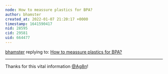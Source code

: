 ```yaml
---
node: How to meassure plastics for BPA?
author: bhamster
created_at: 2022-01-07 21:20:17 +0000
timestamp: 1641590417
nid: 28595
cid: 29581
uid: 664477
---
```




[bhamster](../profile/bhamster) replying to: [How to meassure plastics for BPA?](../notes/Ironman/12-29-2021/how-to-meassure-plastics-for-bpa)

----
Thanks for this vital information [@Ag8n](/profile/Ag8n)!